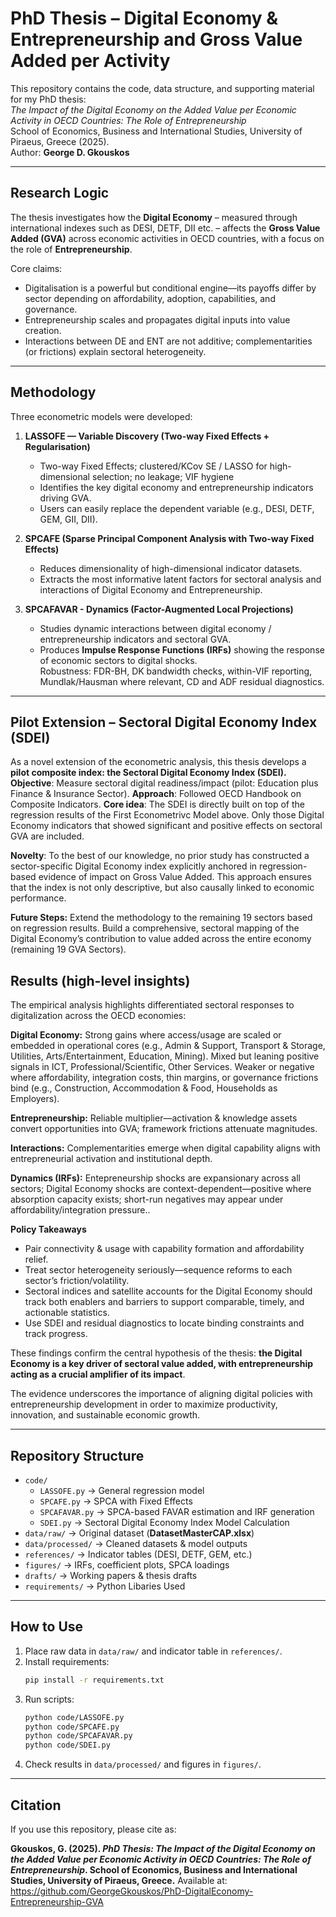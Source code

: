 
# PhD Thesis – Digital Economy & Entrepreneurship and Gross Value Added per Activity

This repository contains the code, data structure, and supporting material for my PhD thesis:  
*The Impact of the Digital Economy on the Added Value per Economic Activity in OECD Countries: The Role of Entrepreneurship*  
School of Economics, Business and International Studies, University of Piraeus, Greece (2025).  
Author: **George D. Gkouskos**

---

## Research Logic
The thesis investigates how the **Digital Economy** – measured through international indexes such as DESI, DETF, DII etc. – affects the **Gross Value Added (GVA)** across economic activities in OECD countries, with a focus on the role of **Entrepreneurship**.  

Core claims:
- Digitalisation is a powerful but conditional engine—its payoffs differ by sector depending on affordability, adoption, capabilities, and governance.
- Entrepreneurship scales and propagates digital inputs into value creation.
- Interactions between DE and ENT are not additive; complementarities (or frictions) explain sectoral heterogeneity.

---

## Methodology
Three econometric models were developed:

1. **LASSOFE — Variable Discovery (Two-way Fixed Effects + Regularisation)**  
   - Two-way Fixed Effects; clustered/KCov SE / LASSO for high-dimensional selection; no leakage; VIF hygiene 
   - Identifies the key digital economy and entrepreneurship indicators driving GVA.  
   - Users can easily replace the dependent variable (e.g., DESI, DETF, GEM, GII, DII).  

2. **SPCAFE (Sparse Principal Component Analysis with Two-way Fixed Effects)**  
   - Reduces dimensionality of high-dimensional indicator datasets.  
   - Extracts the most informative latent factors for sectoral analysis and interactions of Digital Economy and Entrepreneurship.  

3. **SPCAFAVAR - Dynamics (Factor-Augmented Local Projections)**  
   - Studies dynamic interactions between digital economy / entrepreneurship indicators and sectoral GVA.  
   - Produces **Impulse Response Functions (IRFs)** showing the response of economic sectors to digital shocks.  
Robustness: FDR-BH, DK bandwidth checks, within-VIF reporting, Mundlak/Hausman where relevant, CD and ADF residual diagnostics.
---
## Pilot Extension – Sectoral Digital Economy Index (SDEI)

As a novel extension of the econometric analysis, this thesis develops a **pilot composite index: the Sectoral Digital Economy Index (SDEI).**
**Objective**: Measure sectoral digital readiness/impact (pilot: Education  plus Finance & Insurance Sector).
**Approach**: Followed OECD Handbook on Composite Indicators.
**Core idea**: The SDEI is directly built on top of the regression results of the First Econometrivc Model above. Only those Digital Economy indicators that showed significant and positive effects on sectoral GVA are included.

**Novelty**: 
To the best of our knowledge, no prior study has constructed a sector-specific Digital Economy index explicitly anchored in regression-based evidence of impact on Gross Value Added. This approach ensures that the index is not only descriptive, but also causally linked to economic performance.

**Future Steps:**
Extend the methodology to the remaining 19 sectors based on regression results.
Build a comprehensive, sectoral mapping of the Digital Economy’s contribution to value added across the entire economy (remaining 19 GVA Sectors).

## Results (high-level insights)

The empirical analysis highlights differentiated sectoral responses to digitalization across the OECD economies:

**Digital Economy:** Strong gains where access/usage are scaled or embedded in operational cores (e.g., Admin & Support, Transport & Storage, Utilities, Arts/Entertainment, Education, Mining). Mixed but leaning positive signals in ICT, Professional/Scientific, Other Services. Weaker or negative where affordability, integration costs, thin margins, or governance frictions bind (e.g., Construction, Accommodation & Food, Households as Employers).

**Entrepreneurship:** Reliable multiplier—activation & knowledge assets convert opportunities into GVA; framework frictions attenuate magnitudes.

**Interactions:** Complementarities emerge when digital capability aligns with entrepreneurial activation and institutional depth.

**Dynamics (IRFs):** Entepreneurship shocks are expansionary across all sectors; Digital Economy shocks are context-dependent—positive where absorption capacity exists; short-run negatives may appear under affordability/integration pressure..

**Policy Takeaways**
- Pair connectivity & usage with capability formation and affordability relief.
- Treat sector heterogeneity seriously—sequence reforms to each sector’s friction/volatility.
- Sectoral indices and satellite accounts for the Digital Economy should track both enablers and barriers to support comparable, timely, and actionable statistics.
- Use SDEI and residual diagnostics to locate binding constraints and track progress.

These findings confirm the central hypothesis of the thesis: **the Digital Economy is a key driver of sectoral value added, with entrepreneurship acting as a crucial amplifier of its impact**. 

The evidence underscores the importance of aligning digital policies with entrepreneurship development in order to maximize productivity, innovation, and sustainable economic growth.
  

---

## Repository Structure
- `code/`
  - `LASSOFE.py` → General regression model  
  - `SPCAFE.py` → SPCA with Fixed Effects  
  - `SPCAFAVAR.py` → SPCA-based FAVAR estimation and IRF generation
  - `SDEI.py` → Sectoral Digital Economy Index Model Calculation
- `data/raw/` → Original dataset (**DatasetMasterCAP.xlsx**)  
- `data/processed/` → Cleaned datasets & model outputs  
- `references/` → Indicator tables (DESI, DETF, GEM, etc.)  
- `figures/` → IRFs, coefficient plots, SPCA loadings  
- `drafts/` → Working papers & thesis drafts  
- `requirements/` → Python Libaries Used  
---

## How to Use
1. Place raw data in `data/raw/` and indicator table in `references/`.  
2. Install requirements:  
   ```bash
   pip install -r requirements.txt
   ```  
3. Run scripts:  
   ```bash
   python code/LASSOFE.py
   python code/SPCAFE.py
   python code/SPCAFAVAR.py
   python code/SDEI.py
   ```  
4. Check results in `data/processed/` and figures in `figures/`.  

---

## Citation
If you use this repository, please cite as:

**Gkouskos, G. (2025). *PhD Thesis: The Impact of the Digital Economy on the Added Value per Economic Activity in OECD Countries: The Role of Entrepreneurship*. School of Economics, Business and International Studies, University of Piraeus, Greece.**
Available at: https://github.com/GeorgeGkouskos/PhD-DigitalEconomy-Entrepreneurship-GVA
